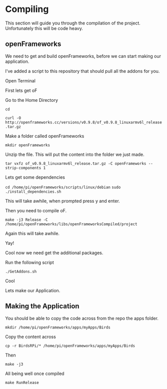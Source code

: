 # Compiling 

This section will guide you through the compilation of the project. Unfortunately this will be code heavy.

## openFrameworks

We need to get and build openFrameworks, before we can start making our application.

I've added a script to this repository that should pull all the addons for you.

Open Terminal

First lets get oF 

Go to the Home Directory

`cd`

`curl -O http://openframeworks.cc/versions/v0.9.8/of_v0.9.8_linuxarmv6l_release.tar.gz`

Make a folder called openFrameworks

`mkdir openFrameworks`

Unzip the file. This will put the content into the folder we just made.

`tar vxfz of_v0.9.8_linuxarmv6l_release.tar.gz -C openFrameworks --strip-components 1`

Lets get some dependencies

`cd /home/pi/openFrameworks/scripts/linux/debian`
`sudo ./install_dependencies.sh`

This will take awhile, when prompted press y and enter.

Then you need to compile oF.

`make -j3 Release -C /home/pi/openFrameworks/libs/openFrameworksCompiled/project`

Again this will take awhile.

Yay! 

Cool now we need get the additional packages.

Run the following script

`./GetAddons.sh`

Cool

Lets make our Application.


## Making the Application

You should be able to copy the code across from the repo the apps folder.

`mkdir /home/pi/openFrameworks/apps/myApps/Birds`

Copy the content across

`cp -r BirdsRPi/* /home/pi/openFrameworks/apps/myApps/Birds`

Then 

`make -j3`

All being well once compiled

`make RunRelease`
